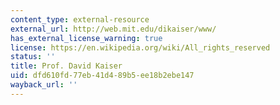 ```yaml
---
content_type: external-resource
external_url: http://web.mit.edu/dikaiser/www/
has_external_license_warning: true
license: https://en.wikipedia.org/wiki/All_rights_reserved
status: ''
title: Prof. David Kaiser
uid: dfd610fd-77eb-41d4-89b5-ee18b2ebe147
wayback_url: ''
---
```

